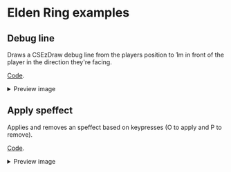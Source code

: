 # Elden Ring examples

## Debug line
Draws a CSEzDraw debug line from the players position to 1m in front of the player in the direction they're facing.

[Code](debug-line/src/lib.rs).

<details>
<summary>Preview image</summary>

![Debug line rendered by example mode code](img/example-mod-debug-line.png)

</details>

## Apply speffect
Applies and removes an speffect based on keypresses (O to apply and P to remove).

[Code](apply-speffect/src/lib.rs).

<details>
<summary>Preview image</summary>

![Speffect applied on player after pressing keybind](img/example-mod-apply-speffect.png)

</summary>
